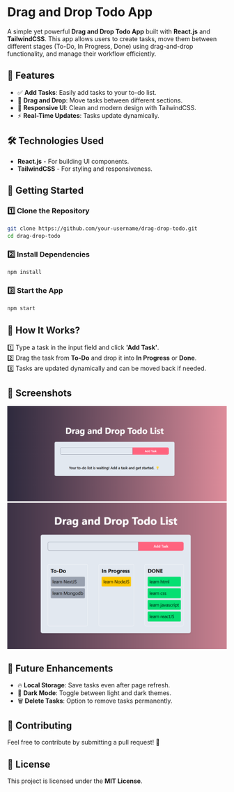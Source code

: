 # Drag and Drop Todo App

A simple yet powerful **Drag and Drop Todo App** built with **React.js** and **TailwindCSS**. This app allows users to create tasks, move them between different stages (To-Do, In Progress, Done) using drag-and-drop functionality, and manage their workflow efficiently.

## 🚀 Features

- ✅ **Add Tasks**: Easily add tasks to your to-do list.
- 🎯 **Drag and Drop**: Move tasks between different sections.
- 🌟 **Responsive UI**: Clean and modern design with TailwindCSS.
- ⚡ **Real-Time Updates**: Tasks update dynamically.

## 🛠️ Technologies Used

- **React.js** - For building UI components.
- **TailwindCSS** - For styling and responsiveness.

## 🎯 Getting Started

### 1️⃣ Clone the Repository
```sh
git clone https://github.com/your-username/drag-drop-todo.git
cd drag-drop-todo
```

### 2️⃣ Install Dependencies
```sh
npm install
```

### 3️⃣ Start the App
```sh
npm start
```

## 🔄 How It Works?

1️⃣ Type a task in the input field and click **'Add Task'**.  
2️⃣ Drag the task from **To-Do** and drop it into **In Progress** or **Done**.  
3️⃣ Tasks are updated dynamically and can be moved back if needed.

## 📸 Screenshots

![First Preview](./public/first.png)
![Second Preview](./public/second.png)

## 🎯 Future Enhancements

- 🔥 **Local Storage**: Save tasks even after page refresh.
- 🎨 **Dark Mode**: Toggle between light and dark themes.
- 🗑️ **Delete Tasks**: Option to remove tasks permanently.

## 🙌 Contributing

Feel free to contribute by submitting a pull request! 🎉

## 📜 License

This project is licensed under the **MIT License**.